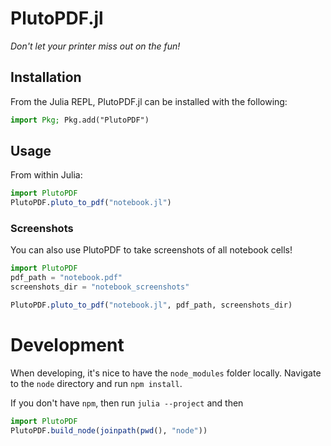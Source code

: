 # PlutoPDF.jl

*Don't let your printer miss out on the fun!*

## Installation

From the Julia REPL, PlutoPDF.jl can be installed with the following:

```julia
import Pkg; Pkg.add("PlutoPDF")
```

## Usage

From within Julia:

```julia
import PlutoPDF
PlutoPDF.pluto_to_pdf("notebook.jl")
```

### Screenshots

You can also use PlutoPDF to take screenshots of all notebook cells!


```julia
import PlutoPDF
pdf_path = "notebook.pdf"
screenshots_dir = "notebook_screenshots"

PlutoPDF.pluto_to_pdf("notebook.jl", pdf_path, screenshots_dir)
```


# Development

When developing, it's nice to have the `node_modules` folder locally. Navigate to the `node` directory and run `npm install`. 

If you don't have `npm`, then run `julia --project` and then

```julia
import PlutoPDF
PlutoPDF.build_node(joinpath(pwd(), "node"))
```

